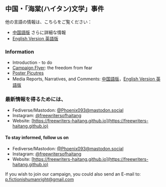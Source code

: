 ## 中国・「海棠(ハイタン)文学」事件

他の言語の情報は、こちらをご覧ください：

- [中国語版](https://freewriters-haitang.github.io/) さらに詳細な情報
- [English Version 英語版](https://freewriters-haitang.github.io/english/)

### Information

- Introduction - to do
- [Campaign Flyer](https://freewriters-haitang.github.io/japanese/posts/000010-flyer/): the freedom from fear
- [Poster Picutres](https://drive.google.com/drive/folders/1L7DVBRrGF58aoiCjGhzfGGYSJiXadpT4)
- Media Reports, Narratives, and Comments: [中国語版](https://freewriters-haitang.github.io/posts/000015-reports/)，[English Version 英語版](https://freewriters-haitang.github.io/english/posts/000015-reports/)

### 最新情報を得るためには、

- Fediverse/Mastodon: [@Phoenix093@mastodon.social](https://mastodon.social/@Phoenix093)
- Instagram: [@freewritersofhaitang](https://www.instagram.com/freewritersofhaitang/)
- Website: [https://freewriters-haitang.github.io](https://freewriters-haitang.github.io)

#### To stay informed, follow us on 

- Fediverse/Mastodon: [@Phoenix093@mastodon.social](https://mastodon.social/@Phoenix093)
- Instagram: [@freewritersofhaitang](https://www.instagram.com/freewritersofhaitang/)
- Website: [https://freewriters-haitang.github.io](https://freewriters-haitang.github.io)

If you wish to join our campaign, you could also send an E-mail to: [p.fictionishumanright@gmail.com](mailto:p.fictionishumanright@gmail.com)
